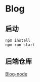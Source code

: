 # Blog

## 启动

```shell
npm install
npm run start
```

## 后端仓库
[Blog-node](https://github.com/OriginRing/blog-node)
